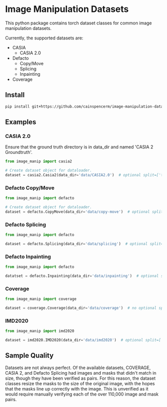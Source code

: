# Image Manipulation Datasets

This python package contains torch dataset classes for common image manipulation datasets.

Currently, the supported datasets are:
- CASIA
    - CASIA 2.0
- Defacto
    - Copy/Move
    - Splicing
    - Inpainting
- Coverage

## Install
```bash
pip install git+https://github.com/cainspencerm/image-manipulation-datasets.git@0.6
```

## Examples

### CASIA 2.0

Ensure that the ground truth directory is in data_dir and named 'CASIA 2 Groundtruth'.

```python
from image_manip import casia2

# Create dataset object for dataloader.
dataset = casia2.Casia2(data_dir='data/CASIA2.0')  # optional split=['train', 'val', 'test', 'benchmark', 'full']
```

### Defacto Copy/Move

```python
from image_manip import defacto

# Create dataset object for dataloader.
dataset = defacto.CopyMove(data_dir='data/copy-move')  # optional split=['train', 'val', 'test', 'benchmark', 'full']
```

### Defacto Splicing

```python
from image_manip import defacto

dataset = defacto.Splicing(data_dir='data/splicing')  # optional split=['train', 'val', 'test', 'benchmark', 'full']
```

### Defacto Inpainting

```python
from image_manip import defacto

datatset = defacto.Inpainting(data_dir='data/inpainting')  # optional split=['train', 'val', 'test', 'benchmark', 'full']
```

### Coverage

```python
from image_manip import coverage

dataset = coverage.Coverage(data_dir='data/coverage')  # no optional split
```

### IMD2020

```python
from image_manip import imd2020

dataset = imd2020.IMD2020(data_dir='data/imd2020')  # optional split=['train', 'val', 'test', 'benchmark', 'full']
```

## Sample Quality

Datasets are not always perfect. Of the available datasets, COVERAGE, CASIA 2, and Defacto Splicing had images and masks that didn't match in size, though they have been verified as pairs. For this reason, the dataset classes resize the masks to the size of the original image, with the hopes that the masks line up correctly with the image. This is unverified as it would require manually verifying each of the over 110,000 image and mask pairs.
